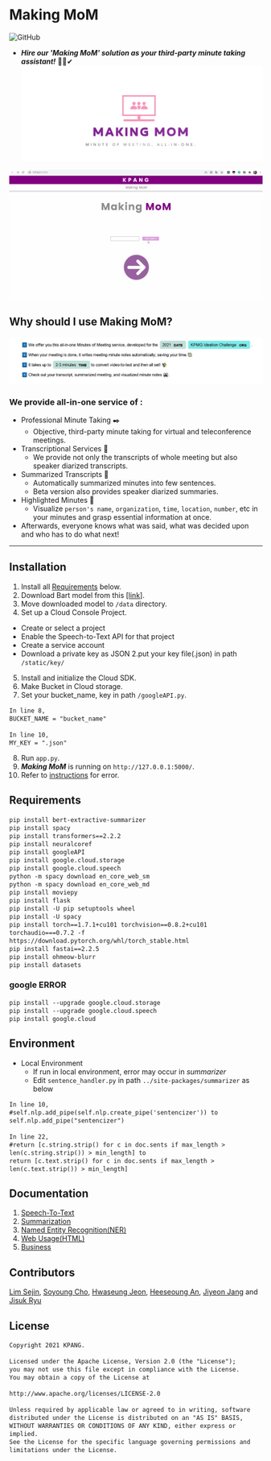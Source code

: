 #  Making MoM
![GitHub](https://img.shields.io/github/license/2021-KPANG/AI-Online-Meeting-Solution)
- ***Hire our 'Making MoM' solution as your third-party minute taking assistant!***  👩‍💻✔ 
![](https://github.com/2021-KPANG/AI-Online-Meeting-Solution/blob/main/image/MoM%20logo.JPG?raw=true)

![](https://github.com/2021-KPANG/AI-Online-Meeting-Solution/blob/main/image/Demo.gif?raw=true)

## Why should I use Making MoM?

![](https://github.com/2021-KPANG/AI-Online-Meeting-Solution/blob/main/image/why%20use.JPG?raw=true)

### We provide all-in-one service of :
- Professional Minute Taking ✒️
  - Objective, third-party minute taking for virtual and teleconference meetings.
- Transcriptional Services 📄
	- We provide not only the transcripts of whole meeting but also speaker diarized transcripts.
- Summarized Transcripts 🔆
   - Automatically summarized minutes into few sentences.
   - Beta version also provides speaker diarized summaries.
- Highlighted Minutes 📆
  - Visualize ```person's name```, ```organization```, ```time```, ```location```, ```number```, etc in your minutes and grasp essential information at once.
- Afterwards, everyone knows what was said, what was decided upon and who has to do what next!

---

## Installation
1. Install all [Requirements](https://github.com/2021-KPANG/AI-Online-Meeting-Solution/blob/main/README.md#requirements) below.
2. Download Bart model from this [[link]](https://drive.google.com/file/d/12RByU6-do8Q5G87ExlYci9-alZZjThZk/view?usp=sharing).
3. Move downloaded model to ```/data``` directory.
4. Set up a Cloud Console Project.
- Create or select a project
- Enable the Speech-to-Text API for that project
- Create a service account
- Download a private key as JSON 2.put your key file(.json) in path ```/static/key/```
5. Install and initialize the Cloud SDK.
6. Make Bucket in Cloud storage.
7. Set your bucket_name, key in path ```/googleAPI.py```.
```
In line 8,
BUCKET_NAME = "bucket_name"

In line 10,
MY_KEY = ".json"
```
8. Run ```app.py```.
9. ***Making MoM*** is running on ```http://127.0.0.1:5000/```.
10. Refer to [instructions](https://github.com/2021-KPANG/AI-Online-Meeting-Solution/blob/main/README.md#google-error) for error.

## Requirements
```
pip install bert-extractive-summarizer
pip install spacy
pip install transformers==2.2.2
pip install neuralcoref
pip install googleAPI
pip install google.cloud.storage
pip install google.cloud.speech
python -m spacy download en_core_web_sm
python -m spacy download en_core_web_md
pip install moviepy
pip install flask
pip install -U pip setuptools wheel
pip install -U spacy
pip install torch==1.7.1+cu101 torchvision==0.8.2+cu101 torchaudio===0.7.2 -f https://download.pytorch.org/whl/torch_stable.html
pip install fastai==2.2.5
pip install ohmeow-blurr
pip install datasets
```

### google ERROR
```
pip install --upgrade google.cloud.storage
pip install --upgrade google.cloud.speech
pip install google.cloud
```

## Environment
- Local Environment
  - If run in local environment, error may occur in *summarizer*
  - Edit ```sentence_handler.py``` in path ```../site-packages/summarizer``` as below

```
In line 10,
#self.nlp.add_pipe(self.nlp.create_pipe('sentencizer')) to
self.nlp.add_pipe("sentencizer")

In line 22,
#return [c.string.strip() for c in doc.sents if max_length > len(c.string.strip()) > min_length] to
return [c.text.strip() for c in doc.sents if max_length > len(c.text.strip()) > min_length]
```

## Documentation
1. [Speech-To-Text](https://github.com/2021-KPANG/AI-Online-Meeting-Solution/blob/main/Speech_to_Text/README.md)
2. [Summarization](https://github.com/2021-KPANG/AI-Online-Meeting-Solution/blob/main/Summarization/README.md)
3. [Named Entity Recognition(NER)](https://github.com/2021-KPANG/AI-Online-Meeting-Solution/tree/main/named_entity_recognition)
4. [Web Usage(HTML)](https://github.com/2021-KPANG/AI-Online-Meeting-Solution/blob/main/HTML/README.md)
5. [Business](https://github.com/2021-KPANG/AI-Online-Meeting-Solution/blob/main/Business/Business.pdf)


## Contributors
[Lim Sejin](https://github.com/LimSeJin9577), [Soyoung Cho](https://github.com/SoYoungCho), [Hwaseung Jeon](https://github.com/HwaseungJeon), [Heeseoung  An](https://github.com/hiseoung), [Jiyeon Jang](https://github.com/jji1902) and  [Jisuk Ryu](https://github.com/jsryu0624)

## License
```
Copyright 2021 KPANG.

Licensed under the Apache License, Version 2.0 (the "License");
you may not use this file except in compliance with the License.
You may obtain a copy of the License at

http://www.apache.org/licenses/LICENSE-2.0

Unless required by applicable law or agreed to in writing, software
distributed under the License is distributed on an "AS IS" BASIS,
WITHOUT WARRANTIES OR CONDITIONS OF ANY KIND, either express or implied.
See the License for the specific language governing permissions and
limitations under the License.
```
